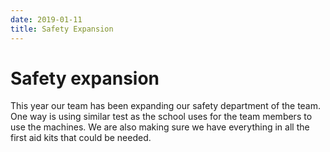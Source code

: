 ```yaml
---
date: 2019-01-11
title: Safety Expansion
---
```

# Safety expansion

This year our team has been expanding our safety department of the team. One way is using similar 
test as the school uses for the team members to use the machines. We are also making sure we have everything 
in all the first aid kits that could be needed.
